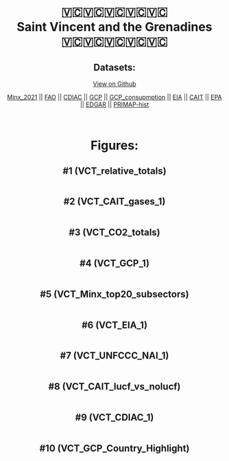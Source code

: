 
<center>
<h1 align="center">
🇻🇨🇻🇨🇻🇨🇻🇨🇻🇨
<br>
Saint Vincent and the Grenadines
<br>
🇻🇨🇻🇨🇻🇨🇻🇨🇻🇨
</h1>
<h2>Datasets:</h2>
<p><a href="https://github.com/dquintani/GreenhouseData/tree/master/country_data/VCT_Saint Vincent and the Grenadines/data">View on Github</a>
<br></p><p><a href="data/VCT_Minx_2021.csv">Minx_2021</a> || <a href="data/VCT_FAO.csv">FAO</a> || <a href="data/VCT_CDIAC.csv">CDIAC</a> || <a href="data/VCT_GCP.csv">GCP</a> || <a href="data/VCT_GCP_consupmption.csv">GCP_consupmption</a> || <a href="data/VCT_EIA.csv">EIA</a> || <a href="data/VCT_CAIT.csv">CAIT</a> || <a href="data/VCT_EPA.csv">EPA</a> || <a href="data/VCT_EDGAR.csv">EDGAR</a> || <a href="data/VCT_PRIMAP-hist.csv">PRIMAP-hist</a></p><p><br></p>
<h1>Figures:</h1><h2>#1 (VCT_relative_totals)</h2>
<p><img alt="" src="figures/VCT_relative_totals.png" /></p><h2>#2 (VCT_CAIT_gases_1)</h2>
<p><img alt="" src="figures/VCT_CAIT_gases_1.png" /></p><h2>#3 (VCT_CO2_totals)</h2>
<p><img alt="" src="figures/VCT_CO2_totals.png" /></p><h2>#4 (VCT_GCP_1)</h2>
<p><img alt="" src="figures/VCT_GCP_1.png" /></p><h2>#5 (VCT_Minx_top20_subsectors)</h2>
<p><img alt="" src="figures/VCT_Minx_top20_subsectors.png" /></p><h2>#6 (VCT_EIA_1)</h2>
<p><img alt="" src="figures/VCT_EIA_1.png" /></p><h2>#7 (VCT_UNFCCC_NAI_1)</h2>
<p><img alt="" src="figures/VCT_UNFCCC_NAI_1.png" /></p><h2>#8 (VCT_CAIT_lucf_vs_nolucf)</h2>
<p><img alt="" src="figures/VCT_CAIT_lucf_vs_nolucf.png" /></p><h2>#9 (VCT_CDIAC_1)</h2>
<p><img alt="" src="figures/VCT_CDIAC_1.png" /></p><h2>#10 (VCT_GCP_Country_Highlight)</h2>
<p><img alt="" src="figures/VCT_GCP_Country_Highlight.png" /></p>